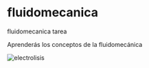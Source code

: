 # fluidomecanica
fluidomecanica tarea 

Aprenderás los conceptos de la fluidomecánica

![electrolisis](https://storage.googleapis.com/site.esss.co/4e1a35d7-2020-09-14-blog-fluidod-comput.jpg)

